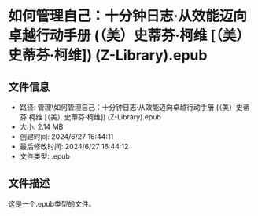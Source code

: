 ﻿# 如何管理自己：十分钟日志·从效能迈向卓越行动手册 (（美）史蒂芬·柯维 [（美）史蒂芬·柯维]) (Z-Library).epub

## 文件信息
- 路径: 管理\如何管理自己：十分钟日志·从效能迈向卓越行动手册 (（美）史蒂芬·柯维 [（美）史蒂芬·柯维]) (Z-Library).epub
- 大小: 2.14 MB
- 创建时间: 2024/6/27 16:44:11
- 最后修改时间: 2024/6/27 16:44:12
- 文件类型: .epub

## 文件描述
这是一个.epub类型的文件。

